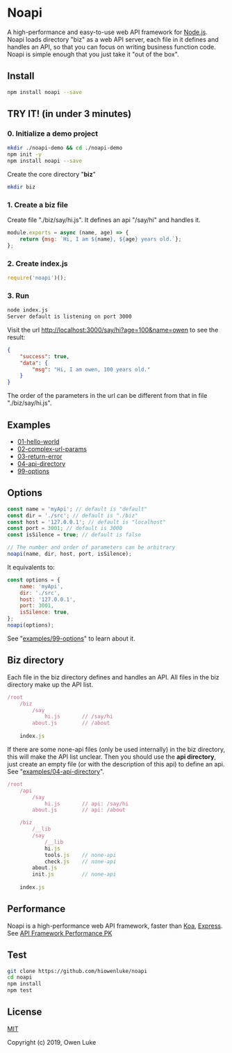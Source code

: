 
# Noapi

A high-performance and easy-to-use web API framework for [Node.js](https://nodejs.org). Noapi loads directory "biz" as a web API server, each file in it defines and handles an API, so that you can focus on writing business function code. Noapi is simple enough that you just take it "out of the box".

## Install

```sh
npm install noapi --save
```

## TRY IT! (in under 3 minutes)

### 0. Initialize a demo project

```sh
mkdir ./noapi-demo && cd ./noapi-demo
npm init -y
npm install noapi --save
```

Create the core directory "**biz**"

```sh
mkdir biz
```

### 1. Create a biz file

Create file "./biz/say/hi.js". It defines an api "/say/hi" and handles it. 

```js
module.exports = async (name, age) => {
    return {msg: `Hi, I am ${name}, ${age} years old.`};
};
```

### 2. Create index.js

```js
require('noapi')();
```

### 3. Run

```sh
node index.js
Server default is listening on port 3000
```

Visit the url [http://localhost:3000/say/hi?age=100&name=owen]() to see the result:
```json
{
    "success": true,
    "data": {
        "msg": "Hi, I am owen, 100 years old."
    }
}
```
The order of the parameters in the url can be different from that in file "./biz/say/hi.js".

## Examples

* [01-hello-world](./examples/01-hello-world)
* [02-complex-url-params](./examples/02-complex-url-params)
* [03-return-error](./examples/03-return-error)
* [04-api-directory](./examples/04-api-directory)
* [99-options](./examples/99-options)

## Options

```js
const name = 'myApi'; // default is "default"
const dir = './src'; // default is "./biz"
const host = '127.0.0.1'; // default is "localhost"
const port = 3001; // default is 3000
const isSilence = true; // default is false

// The number and order of parameters can be arbitrary
noapi(name, dir, host, port, isSilence);
```

It equivalents to:

```js
const options = {
    name: 'myApi',
    dir: './src',
    host: '127.0.0.1',
    port: 3001,
    isSilence: true,
};
noapi(options);
```

See "[examples/99-options](./examples/99-options)" to learn about it.

## Biz directory

Each file in the biz directory defines and handles an API. All files in the biz directory make up the API list.

```js
/root
    /biz
        /say
            hi.js       // /say/hi
        about.js        // /about
     
    index.js    
```

If there are some none-api files (only be used internally) in the biz directory, this will make the API list unclear. Then you should use the **api directory**, just create an empty file (or with the description of this api) to define an api. See "[examples/04-api-directory](./examples/04-api-directory)".

```js
/root
    /api
        /say
            hi.js       // api: /say/hi
        about.js        // api: /about

    /biz
        /__lib
        /say
            /__lib
            hi.js   
            tools.js    // none-api
            check.js    // none-api
        about.js       
        init.js         // none-api
        
    index.js    
```

## Performance

Noapi is a high-performance web API framework, faster than [Koa](https://github.com/koajs/koa), [Express](https://github.com/expressjs/express). See [API Framework Performance PK](https://github.com/hiowenluke/api-frameworks-performance-pk)

## Test

```sh
git clone https://github.com/hiowenluke/noapi
cd noapi
npm install
npm test
```

## License

[MIT](LICENSE)

Copyright (c) 2019, Owen Luke
